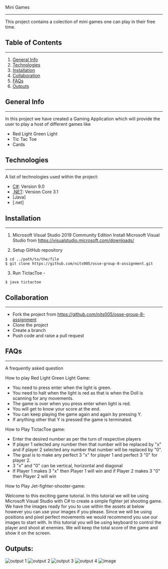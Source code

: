 Mini Games
***
This project contains a colection of mini games one can play in their free time.


## Table of Contents
***
1. [General Info](#general-info)
2. [Technologies](#technologies)
3. [Installation](#installation)
4. [Collaboration](#collaboration)
5. [FAQs](#faqs)
6. [Outputs](#outputs)

## General Info
***
In this project we have created a Gaming Application which will provide the user to play a host of different games like 
- Red Light Green Light
- Tic Tac Toe
- Cards

## Technologies
***
A list of technologies used within the project:
* [C#](https://example.com): Version 9.0
* [.NET](https://example.com): Version Core 3.1
* [Java]
* [.net]


## Installation
***
1) Microsoft Visual Studio 2019 Community Edition
Install Microsoft Visual Studio from https://visualstudio.microsoft.com/downloads/

2) Setup GitHub repository
```
$ cd ../path/to/the/file
$ git clone https://github.com/nits005/osse-group-8-assignment.git
```

3) Run TictacToe - 
```
$ java tictactoe
```

## Collaboration
***
- Fork the project from https://github.com/nits005/osse-group-8-assignment
- Clone the project
- Create a branch
- Push code and raise a pull request


## FAQs
***
A frequently asked question

How to play Red Light Green Light Game:
- You need to press enter when the light is green.
- You need to halt when the light is red as that is when the Doll is scanning for any movements.
- The game is over when you press enter when light is red.
- You will get to know your score at the end.
- You can keep playing the game again and again by pressing Y. 
- If anything other that Y is pressed the game is terminated.

How to Play TictacToe game:
- Enter the desired number as per the turn of respective players
- If player 1 selected any number then that number will be replaced by "x" and if player 2 selected any number that number will be replaced by "0".
- The goal is to make any perfect 3 "x" for player 1 and perfect 3 "0" for player 2.
- 3 "x" and "0" can be vertical, horizontal and diagonal
- If Player 1 makes 3 "x" then Player 1 will win and if Player 2 makes 3 "0" then Player 2 will win

How to Play Jet-fighter-shooter-game:

Welcome to this exciting game tutorial. In this tutorial we will be using Microsoft Visual Studio with C# to create a simple fighter jet shooting game. We have the images ready for you to use within the assets at below however you can use your images if you please. Since we will be using positions and pixel perfect movements we would recommend you use our images to start with. In this tutorial you will be using keyboard to control the player and shoot at enemies. We will keep the total score of the game and show it on the screen.


## Outputs:
![output 1](https://user-images.githubusercontent.com/92818492/167244138-3d500921-77dd-4ad3-9c94-3028af298a9c.JPG)
![output 2](https://user-images.githubusercontent.com/92818492/167244155-f6de36aa-c2f6-4de6-9ce9-2065a7bf38cd.JPG)
![output 3](https://user-images.githubusercontent.com/92818492/167244160-7f7b3807-eb30-435a-b6e2-0a22a1ab42ce.JPG)
![output 4](https://user-images.githubusercontent.com/92818492/167244174-ddf10cc9-f616-4976-81fe-5e518f9e7cd4.JPG)
![image](https://user-images.githubusercontent.com/100077468/167295918-a86fbf77-d236-4017-b9b9-421c83fd61e8.png)

